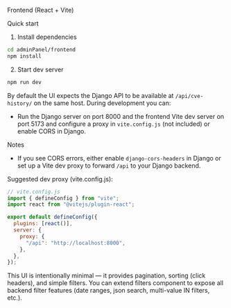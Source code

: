 Frontend (React + Vite)

Quick start

1. Install dependencies

```bash
cd adminPanel/frontend
npm install
```

2. Start dev server

```bash
npm run dev
```

By default the UI expects the Django API to be available at `/api/cve-history/` on the same host. During development you can:

- Run the Django server on port 8000 and the frontend Vite dev server on port 5173 and configure a proxy in `vite.config.js` (not included) or enable CORS in Django.

Notes

- If you see CORS errors, either enable `django-cors-headers` in Django or set up a Vite dev proxy to forward `/api` to your Django backend.

Suggested dev proxy (vite.config.js):

```js
// vite.config.js
import { defineConfig } from "vite";
import react from "@vitejs/plugin-react";

export default defineConfig({
  plugins: [react()],
  server: {
    proxy: {
      "/api": "http://localhost:8000",
    },
  },
});
```

This UI is intentionally minimal — it provides pagination, sorting (click headers), and simple filters. You can extend filters component to expose all backend filter features (date ranges, json search, multi-value IN filters, etc.).

